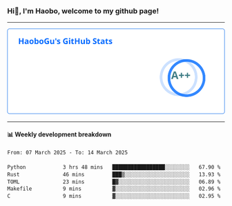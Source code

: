 <!--<h2 align="center"> Hi👋, I'm Haobo, welcome to my github page! </h2>-->
### Hi👋, I'm Haobo, welcome to my github page!
-------

<img href="https://github.com/HaoboGu" src="assets/stats.svg" alt="github stats" /> 

-------

#### 📊 **Weekly development breakdown**
<!--START_SECTION:waka-->

```txt
From: 07 March 2025 - To: 14 March 2025

Python            3 hrs 48 mins   █████████████████░░░░░░░░   67.90 %
Rust              46 mins         ███▒░░░░░░░░░░░░░░░░░░░░░   13.93 %
TOML              23 mins         █▓░░░░░░░░░░░░░░░░░░░░░░░   06.89 %
Makefile          9 mins          ▓░░░░░░░░░░░░░░░░░░░░░░░░   02.96 %
C                 9 mins          ▓░░░░░░░░░░░░░░░░░░░░░░░░   02.95 %
```

<!--END_SECTION:waka-->
<!--
backup url: https://github-readme-status-dusky-ten.vercel.app/api?username=HaoboGu&count_private=true&show_icons=true&theme=transparent&border_color=2f80ed
-->
<!--
**HaoboGu/HaoboGu** is a ✨ _special_ ✨ repository because its `README.md` (this file) appears on your GitHub profile.

Here are some ideas to get you started:

- 🔭 I’m currently working on AI-assisted programming tools
- 🌱 I’m currently learning ...
- 👯 I’m looking to collaborate on ...
- 🤔 I’m looking for help with ...
- 💬 Ask me about ...
- 📫 How to reach me: ...
- 😄 Pronouns: ...
- ⚡ Fun fact: ...
-->
